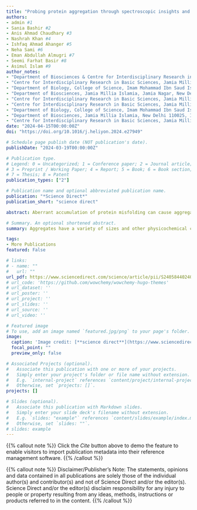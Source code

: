 ```yaml
---
title: "Probing protein aggregation through spectroscopic insights and multimodal approaches: A comprehensive review for counteracting neurodegenerative disorders "
authors:
- admin #1
- Sania Bashir #2
- Anis Ahmad Chaudhary #3
- Nashrah Khan #4
- Ishfaq Ahmad Ahanger #5
- Neha Sami #6
- Eman Abdullah Almugri #7
- Seemi Farhat Basir #8
- Asimul Islam #9
author_notes:
- "Department of Biosciences & Centre for Interdisciplinary Research in Basic Sciences, Jamia Millia Islamia, New Delhi 110025, India" #1
- "Centre for Interdisciplinary Research in Basic Sciences, Jamia Millia Islamia, New Delhi 110025, India" #2
- "Department of Biology, College of Science, Imam Mohammad Ibn Saud Islamic University, Riyadh, Saudi Arabia" #3
- "Department of Biosciences, Jamia Millia Islamia, Jamia Nagar, New Delhi, 110025, India" #4
- "Centre for Interdisciplinary Research in Basic Sciences, Jamia Millia Islamia, New Delhi 110025, India" #5
- "Centre for Interdisciplinary Research in Basic Sciences, Jamia Millia Islamia, New Delhi 110025, India" #6
- "Department of Biology, College of Science, Imam Mohammad Ibn Saud Islamic University, Riyadh, Saudi Arabia" #7
- "Department of Biosciences, Jamia Millia Islamia, New Delhi 110025, India" #8
- "Centre for Interdisciplinary Research in Basic Sciences, Jamia Millia Islamia, New Delhi 110025, India" #9
date: "2024-04-15T00:00:00Z"
doi: "https://doi.org/10.1016/j.heliyon.2024.e27949"

# Schedule page publish date (NOT publication's date).
publishDate: "2024-03-19T00:00:00Z"

# Publication type.
# Legend: 0 = Uncategorized; 1 = Conference paper; 2 = Journal article;
# 3 = Preprint / Working Paper; 4 = Report; 5 = Book; 6 = Book section;
# 7 = Thesis; 8 = Patent
publication_types: ["2"]

# Publication name and optional abbreviated publication name.
publication: "*Science Direct*"
publication_short: "science direct"

abstract: Aberrant accumulation of protein misfolding can cause aggregation and fibrillation and is one of the primary characteristic features of neurodegenerative diseases. Because they are disordered, misfolded, and aggregated proteins pose a significant setback in drug designing. The structural study of intermediate steps in these kinds of aggregated proteins will allow us to determine the conformational changes as well as the probable pathways encompassing various neurodegenerative disorders. The analysis of protein aggregates involved in neurodegenerative diseases relies on a diverse toolkit of biophysical techniques, encompassing both morphological and non-morphological methods. Additionally, Thioflavin T (ThT) assays and Circular Dichroism (CD) spectroscopy facilitate investigations into aggregation kinetics and secondary structure alterations. The collective application of these biophysical techniques empowers researchers to comprehensively unravel the intricate nature of protein aggregates associated with neurodegeneration. Furthermore, the topics covered in this review have summed up a handful of well-established techniques used for the structural analysis of protein aggregation. This multifaceted approach advances our fundamental understanding of the underlying mechanisms driving neurodegenerative diseases and informs potential therapeutic strategies.

# Summary. An optional shortened abstract.
summary: Aggregates have a variety of sizes and other physicochemical characteristics, making them diverse. As a direct consequence of this, a single technique is not merely sufficient to adequately analyze all the properties of aggregate particles. The findings acquired with one approach are inextricably related to those procured with another since every technique measures a different prospect of the enormous characteristic of aggregates. Development in protein aggregation research is driven by numerous approaches, including the structural study of protein aggregation. Besides, using numerous biophysical studies, the structural properties of amyloid at the insoluble and solvable processes have been reviewed, however, further research on the intermediate stage of the aggregated proteins is still under consideration. Herein, a short description of protein aggregation's structural analysis strategies using various biophysical techniques has been discussed. Using Fluorescence spectroscopy, FTIR, NMR, and CD, structural modifications during protein aggregation can be understood which will help in developing therapeutics for many diseases induced by protein aggregation. Thus, along with other multidisciplinary methods, the insights obtained using these strategies will advance our level of awareness of protein aggregation and misfolding and related therapeutics for neurodegenerative diseases as well.

tags:
- More Publications
featured: False

# links:
# - name: ""
#   url: ""
url_pdf: https://www.sciencedirect.com/science/article/pii/S240584402403980X?via%3Dihub
# url_code: 'https://github.com/wowchemy/wowchemy-hugo-themes'
# url_dataset: ''
# url_poster: ''
# url_project: ''
# url_slides: ''
# url_source: ''
# url_video: ''

# Featured image
# To use, add an image named `featured.jpg/png` to your page's folder. 
image:
  caption: 'Image credit: [**science direct**](https://www.sciencedirect.com/science/article/pii/S240584402403980X?via%3Dihub)'
  focal_point: ""
  preview_only: false

# Associated Projects (optional).
#   Associate this publication with one or more of your projects.
#   Simply enter your project's folder or file name without extension.
#   E.g. `internal-project` references `content/project/internal-project/index.md`.
#   Otherwise, set `projects: []`.
projects: []

# Slides (optional).
#   Associate this publication with Markdown slides.
#   Simply enter your slide deck's filename without extension.
#   E.g. `slides: "example"` references `content/slides/example/index.md`.
#   Otherwise, set `slides: ""`.
# slides: example
---
```


{{% callout note %}}
Click the *Cite* button above to demo the feature to enable visitors to import publication metadata into their reference management software.
{{% /callout %}}

{{% callout note %}}
Disclaimer/Publisher’s Note: The statements, opinions and data contained in all publications are solely those of the individual author(s) and contributor(s) and not of Science Direct and/or the editor(s). Science Direct and/or the editor(s) disclaim responsibility for any injury to people or property resulting from any ideas, methods, instructions or products referred to in the content.
{{% /callout %}}

